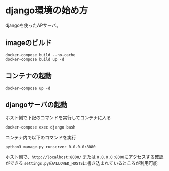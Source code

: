# django環境の始め方
djangoを使ったAPサーバ。

## imageのビルド
```commandline
docker-compose build --no-cache
docker-compose build up -d
```


## コンテナの起動
```commandline
docker-compose up -d
```

## djangoサーバの起動
ホスト側で下記のコマンドを実行してコンテナに入る
```commandline
docker-compose exec django bash
```

コンテナ内で以下のコマンドを実行
```commandline
python3 manage.py runserver 0.0.0.0:8080
```

ホスト側で、`http://localhost:8000/` または `0.0.0.0:8000`にアクセスする確認ができる
`settings.py`の`ALLOWED_HOSTS`に書き込まれているところが利用可能